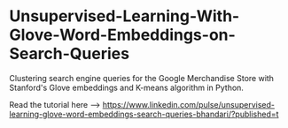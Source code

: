 # Unsupervised-Learning-With-Glove-Word-Embeddings-on-Search-Queries
Clustering search engine queries for the Google Merchandise Store with Stanford's Glove embeddings and K-means algorithm in Python.


Read the tutorial here --> https://www.linkedin.com/pulse/unsupervised-learning-glove-word-embeddings-search-queries-bhandari/?published=t
